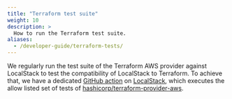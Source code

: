 ```yaml
---
title: "Terraform test suite"
weight: 10
description: >
  How to run the Terraform test suite.
aliases:
  - /developer-guide/terraform-tests/
---
```


We regularly run the test suite of the Terraform AWS provider against LocalStack to test the compatibility of LocalStack to Terraform. To achieve that, we have a dedicated [GitHub action](https://github.com/localstack/localstack/blob/master/.github/workflows/terraform-tests.yml) on [LocalStack](https://github.com/localstack/localstack), which executes the allow listed set of tests of [hashicorp/terraform-provider-aws](https://github.com/hashicorp/terraform-provider-aws/).
